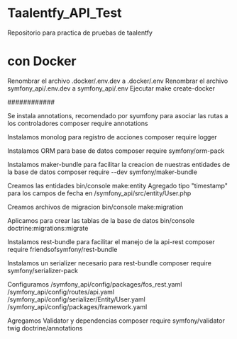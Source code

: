 # Taalentfy_API_Test
Repositorio para practica de pruebas de taalentfy

# con Docker
Renombrar el archivo .docker/.env.dev a .docker/.env
Renombrar el archivo symfony_api/.env.dev a symfony_api/.env
Ejecutar 
make create-docker






############

Se instala annotations, recomendado por syumfony para asociar las rutas a los controladores
    composer require annotations

Instalamos monolog para registro de acciones
    composer require logger

Instalamos ORM para base de datos
    composer require symfony/orm-pack

Instalamos maker-bundle para facilitar la creacion de nuestras entidades de la base de datos
    composer require --dev symfony/maker-bundle 


Creamos las entidades
    bin/console make:entity
    Agregado tipo "timestamp" para los campos de fecha en /symfony_api/src/entity/User.php

Creamos archivos de migracion
    bin/console make:migration

Aplicamos para crear las tablas de la base de datos
    bin/console doctrine:migrations:migrate


Instalamos rest-bundle para facilitar el manejo de la api-rest
    composer require friendsofsymfony/rest-bundle

Instalamos un serializer necesario para rest-bundle
    composer require symfony/serializer-pack

Configuramos
/symfony_api/config/packages/fos_rest.yaml
/symfony_api/config/routes/api.yaml
/symfony_api/config/serializer/Entity/User.yaml
/symfony_api/config/packages/framework.yaml

Agregamos Validator y dependencias
    composer require symfony/validator twig doctrine/annotations